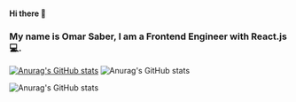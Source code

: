#### Hi there 👋

### My name is Omar Saber, I am a Frontend Engineer with React.js 💻.

[![Anurag's GitHub stats](https://github-readme-stats.vercel.app/api?username=OmarSaber1)](https://github.com/anuraghazra/github-readme-stats)
![Anurag's GitHub stats](https://github-readme-stats.vercel.app/api?username=OmarSaber1&hide=contribs,prs)

![Anurag's GitHub stats](https://github-readme-stats.vercel.app/api?username=OmarSaber1&show_icons=true)





